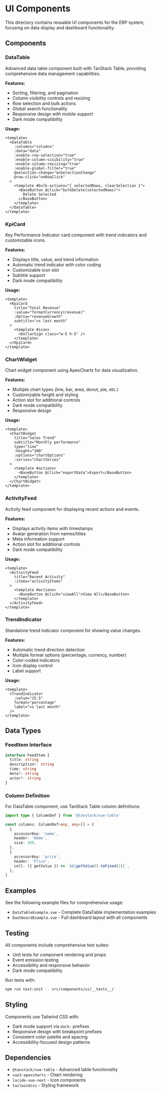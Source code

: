# UI Components

This directory contains reusable UI components for the ERP system, focusing on data display and dashboard functionality.

## Components

### DataTable

Advanced data table component built with TanStack Table, providing comprehensive data management capabilities.

**Features:**
- Sorting, filtering, and pagination
- Column visibility controls and resizing
- Row selection and bulk actions
- Global search functionality
- Responsive design with mobile support
- Dark mode compatibility

**Usage:**
```vue
<template>
  <DataTable
    :columns="columns"
    :data="data"
    :enable-row-selection="true"
    :enable-column-visibility="true"
    :enable-column-resizing="true"
    :enable-global-filter="true"
    @selection-change="onSelectionChange"
    @row-click="onRowClick"
  >
    <template #bulk-actions="{ selectedRows, clearSelection }">
      <BaseButton @click="bulkDelete(selectedRows)">
        Delete Selected
      </BaseButton>
    </template>
  </DataTable>
</template>
```

### KpiCard

Key Performance Indicator card component with trend indicators and customizable icons.

**Features:**
- Displays title, value, and trend information
- Automatic trend indicator with color coding
- Customizable icon slot
- Subtitle support
- Dark mode compatibility

**Usage:**
```vue
<template>
  <KpiCard
    title="Total Revenue"
    :value="formatCurrency(revenue)"
    :delta="revenueGrowth"
    subtitle="vs last month"
  >
    <template #icon>
      <DollarSign class="w-5 h-5" />
    </template>
  </KpiCard>
</template>
```

### ChartWidget

Chart widget component using ApexCharts for data visualization.

**Features:**
- Multiple chart types (line, bar, area, donut, pie, etc.)
- Customizable height and styling
- Action slot for additional controls
- Dark mode compatibility
- Responsive design

**Usage:**
```vue
<template>
  <ChartWidget
    title="Sales Trend"
    subtitle="Monthly performance"
    type="line"
    :height="300"
    :options="chartOptions"
    :series="chartSeries"
  >
    <template #actions>
      <BaseButton @click="exportData">Export</BaseButton>
    </template>
  </ChartWidget>
</template>
```

### ActivityFeed

Activity feed component for displaying recent actions and events.

**Features:**
- Displays activity items with timestamps
- Avatar generation from names/titles
- Meta information support
- Action slot for additional controls
- Dark mode compatibility

**Usage:**
```vue
<template>
  <ActivityFeed
    title="Recent Activity"
    :items="activityItems"
  >
    <template #actions>
      <BaseButton @click="viewAll">View All</BaseButton>
    </template>
  </ActivityFeed>
</template>
```

### TrendIndicator

Standalone trend indicator component for showing value changes.

**Features:**
- Automatic trend direction detection
- Multiple format options (percentage, currency, number)
- Color-coded indicators
- Icon display control
- Label support

**Usage:**
```vue
<template>
  <TrendIndicator
    :value="15.5"
    format="percentage"
    label="vs last month"
  />
</template>
```

## Data Types

### FeedItem Interface

```typescript
interface FeedItem {
  title: string
  description?: string
  time: string
  meta?: string
  actor?: string
}
```

### Column Definition

For DataTable component, use TanStack Table column definitions:

```typescript
import type { ColumnDef } from '@tanstack/vue-table'

const columns: ColumnDef<any, any>[] = [
  {
    accessorKey: 'name',
    header: 'Name',
    size: 200,
  },
  {
    accessorKey: 'price',
    header: 'Price',
    cell: ({ getValue }) => `$${getValue().toFixed(2)}`,
  },
]
```

## Examples

See the following example files for comprehensive usage:
- `DataTableExample.vue` - Complete DataTable implementation examples
- `DashboardExample.vue` - Full dashboard layout with all components

## Testing

All components include comprehensive test suites:
- Unit tests for component rendering and props
- Event emission testing
- Accessibility and responsive behavior
- Dark mode compatibility

Run tests with:
```bash
npm run test:unit -- src/components/ui/__tests__/
```

## Styling

Components use Tailwind CSS with:
- Dark mode support via `dark:` prefixes
- Responsive design with breakpoint prefixes
- Consistent color palette and spacing
- Accessibility-focused design patterns

## Dependencies

- `@tanstack/vue-table` - Advanced table functionality
- `vue3-apexcharts` - Chart rendering
- `lucide-vue-next` - Icon components
- `tailwindcss` - Styling framework